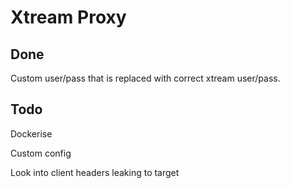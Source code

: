 # Xtream Proxy

## Done

Custom user/pass that is replaced with correct xtream user/pass.


## Todo

Dockerise

Custom config

Look into client headers leaking to target